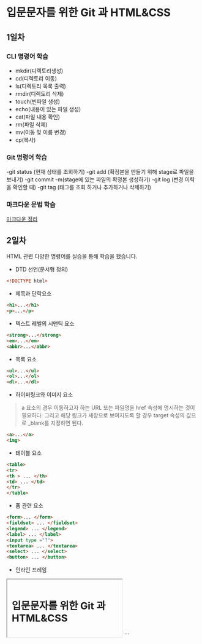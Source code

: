 # 입문문자를 위한 Git 과 HTML&CSS
## 1일차
### CLI 명령어 학습
- mkdir(디렉토리생성)
- cd(디렉토리 이동)
- ls(디렉토리 목록 출력)
- rmdir(디렉토리 삭제)
- touch(빈파일 생성)
- echo(내용이 있는 파일 생성)
- cat(파일 내용 확인)
- rm(파일 삭제)
- mv(이동 및 이름 변경)
- cp(복사)

### Git 명령어 학습
-git status (현재 상태를 조회하기)
-git add (확정본을 만들기 위해 stage로 파일을 보내기)
-git commit -m(stage에 있는 파일의 확정본 생성하기)
-git log (변경 이력을 확인할 때)
-git tag (태그를 조회 하거나 추가하거나 삭제하기)


### 마크다운 문법 학습
[마크다운 정리](markdown.md)

## 2일차
HTML 관련 다양한 명령어를 실습을 통해 학습을 했습니다.
- DTD 선언(문서형 정의)

```html
<!DOCTYPE html>
```
- 제목과 단락요소
```html
<h1>...</h1>
<p>...</p>
```

- 텍스트 레벨의 시맨틱 요소
```html
<strong>...</strong>
<em>...</em>
<abbr>...</abbr>
```
- 목록 요소
```html
<ul>...</ul>
<ol>...</ol>
<dl>...</dl>
```

- 하이퍼링크와 이미지 요소           
>a 요소의 경우 이동하고자 하는 URL 또는 파일명을 href 속성에 명시하는 것이 필요하다. 그리고 해당 링크가 새창으로 보여지도록 할 경우 target 속성의 값으로 _blank를 지정하면 된다.
```html
<a>...</a>
<img>
```

- 테이블 요소
```html
<table>
<tr>
<th > ... </th>
<td> ... </td>
</tr>
</table>
```

- 폼 관련 요소
```html
<form>... </form>
<fieldset> ... </fieldset>
<legend> ... </legend>
<label> ... </label>
<input type ="?">
<textarea> ... </textarea>
<select> ... </select>
<button> ... </button>
```

- 인라인 프레임
<iframe src ="?"></iframe>
```
